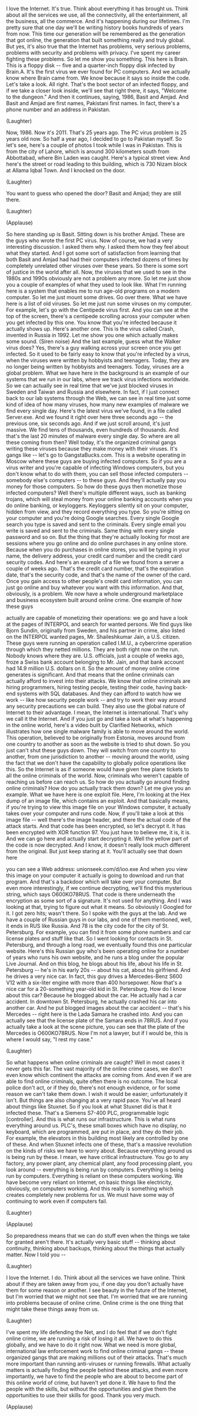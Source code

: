 
I love the Internet.
It&#39;s true.
Think about everything it has brought us.
Think about all the services we use,
all the connectivity,
all the entertainment,
all the business, all the commerce.
And it&#39;s happening during our lifetimes.
I&#39;m pretty sure that one day
we&#39;ll be writing history books
hundreds of years from now. This time
our generation will be remembered
as the generation that got online,
the generation
that built something really and truly global.
But yes, it&#39;s also true
that the Internet has problems, very serious problems,
problems with security
and problems with privacy.
I&#39;ve spent my career
fighting these problems.
So let me show you something.
This here
is Brain.
This is a floppy disk
-- five and a quarter-inch floppy disk
infected by Brain.A.
It&#39;s the first virus we ever found
for PC computers.
And we actually know
where Brain came from.
We know because it says so
inside the code.
Let&#39;s take a look.
All right.
That&#39;s the boot sector of an infected floppy,
and if we take a closer look inside,
we&#39;ll see that right there,
it says, &quot;Welcome to the dungeon.&quot;
And then it continues,
saying, 1986, Basit and Amjad.
And Basit and Amjad are first names,
Pakistani first names.
In fact, there&#39;s a phone number and an address in Pakistan.

(Laughter)

Now, 1986.
Now it&#39;s 2011.
That&#39;s 25 years ago.
The PC virus problem is 25 years old now.
So half a year ago,
I decided to go to Pakistan myself.
So let&#39;s see, here&#39;s a couple of photos I took while I was in Pakistan.
This is from the city of Lahore,
which is around 300 kilometers south
from Abbottabad, where Bin Laden was caught.
Here&#39;s a typical street view.
And here&#39;s the street or road leading to this building,
which is 730 Nizam block at Allama Iqbal Town.
And I knocked on the door.

(Laughter)

You want to guess who opened the door?
Basit and Amjad; they are still there.

(Laughter)


(Applause)

So here standing up is Basit.
Sitting down is his brother Amjad.
These are the guys who wrote the first PC virus.
Now of course, we had a very interesting discussion.
I asked them why.
I asked them how they feel about what they started.
And I got some sort of satisfaction
from learning that both Basit and Amjad
had had their computers infected dozens of times
by completely unrelated other viruses
over these years.
So there is some sort of justice
in the world after all.
Now, the viruses that we used to see
in the 1980s and 1990s
obviously are not a problem any more.
So let me just show you a couple of examples
of what they used to look like.
What I&#39;m running here
is a system that enables me
to run age-old programs on a modern computer.
So let me just mount some drives. Go over there.
What we have here is a list of old viruses.
So let me just run some viruses on my computer.
For example,
let&#39;s go with the Centipede virus first.
And you can see at the top of the screen,
there&#39;s a centipede scrolling across your computer
when you get infected by this one.
You know that you&#39;re infected
because it actually shows up.
Here&#39;s another one. This is the virus called Crash,
invented in Russia in 1992.
Let me show you one which actually makes some sound.
(Siren noise)
And the last example,
guess what the Walker virus does?
Yes, there&#39;s a guy walking across your screen
once you get infected.
So it used to be fairly easy to know
that you&#39;re infected by a virus,
when the viruses were written by hobbyists
and teenagers.
Today, they are no longer being written
by hobbyists and teenagers.
Today, viruses are a global problem.
What we have here in the background
is an example of our systems that we run in our labs,
where we track virus infections worldwide.
So we can actually see in real time
that we&#39;ve just blocked viruses in Sweden and Taiwan
and Russia and elsewhere.
In fact, if I just connect back to our lab systems
through the Web,
we can see in real time
just some kind of idea of how many viruses,
how many new examples of malware we find every single day.
Here&#39;s the latest virus we&#39;ve found,
in a file called Server.exe.
And we found it right over here three seconds ago --
the previous one, six seconds ago.
And if we just scroll around,
it&#39;s just massive.
We find tens of thousands, even hundreds of thousands.
And that&#39;s the last 20 minutes of malware
every single day.
So where are all these coming from then?
Well today, it&#39;s the organized criminal gangs
writing these viruses
because they make money with their viruses.
It&#39;s gangs like --
let&#39;s go to GangstaBucks.com.
This is a website operating in Moscow
where these guys are buying infected computers.
So if you are a virus writer
and you&#39;re capable of infecting Windows computers,
but you don&#39;t know what to do with them,
you can sell those infected computers --
somebody else&#39;s computers -- to these guys.
And they&#39;ll actually pay you money for those computers.
So how do these guys then monetize
those infected computers?
Well there&#39;s multiple different ways,
such as banking trojans, which will steal money from your online banking accounts
when you do online banking,
or keyloggers.
Keyloggers silently sit on your computer, hidden from view,
and they record everything you type.
So you&#39;re sitting on your computer and you&#39;re doing Google searches.
Every single Google search you type
is saved and sent to the criminals.
Every single email you write is saved and sent to the criminals.
Same thing with every single password and so on.
But the thing that they&#39;re actually looking for most
are sessions where you go online
and do online purchases in any online store.
Because when you do purchases in online stores,
you will be typing in your name, the delivery address,
your credit card number and the credit card security codes.
And here&#39;s an example of a file
we found from a server a couple of weeks ago.
That&#39;s the credit card number,
that&#39;s the expiration date, that&#39;s the security code,
and that&#39;s the name of the owner of the card.
Once you gain access to other people&#39;s credit card information,
you can just go online and buy whatever you want
with this information.
And that, obviously, is a problem.
We now have a whole underground marketplace
and business ecosystem
built around online crime.
One example of how these guys

actually are capable of monetizing their operations:
we go and have a look at the pages of INTERPOL
and search for wanted persons.
We find guys like Bjorn Sundin, originally from Sweden,
and his partner in crime,
also listed on the INTERPOL wanted pages,
Mr. Shaileshkumar Jain,
a U.S. citizen.
These guys were running an operation called I.M.U.,
a cybercrime operation through which they netted millions.
They are both right now on the run.
Nobody knows where they are.
U.S. officials, just a couple of weeks ago,
froze a Swiss bank account
belonging to Mr. Jain,
and that bank account had 14.9 million U.S. dollars on it.
So the amount of money online crime generates
is significant.
And that means that the online criminals
can actually afford to invest into their attacks.
We know that online criminals
are hiring programmers, hiring testing people,
testing their code,
having back-end systems with SQL databases.
And they can afford to watch how we work --
like how security people work --
and try to work their way around
any security precautions we can build.
They also use the global nature of Internet
to their advantage.
I mean, the Internet is international.
That&#39;s why we call it the Internet.
And if you just go and take a look
at what&#39;s happening in the online world,
here&#39;s a video built by Clarified Networks,
which illustrates how one single malware family is able to move around the world.
This operation, believed to be originally from Estonia,
moves around from one country to another
as soon as the website is tried to shut down.
So you just can&#39;t shut these guys down.
They will switch from one country to another,
from one jurisdiction to another --
moving around the world,
using the fact that we don&#39;t have the capability
to globally police operations like this.
So the Internet is as if
someone would have given free plane tickets
to all the online criminals of the world.
Now, criminals who weren&#39;t capable of reaching us before
can reach us.
So how do you actually go around finding online criminals?
How do you actually track them down?
Let me give you an example.
What we have here is one exploit file.
Here, I&#39;m looking at the Hex dump of an image file,
which contains an exploit.
And that basically means, if you&#39;re trying to view this image file on your Windows computer,
it actually takes over your computer and runs code.
Now, if you&#39;ll take a look at this image file --
well there&#39;s the image header,
and there the actual code of the attack starts.
And that code has been encrypted,
so let&#39;s decrypt it.
It has been encrypted with XOR function 97.
You just have to believe me,
it is, it is.
And we can go here
and actually start decrypting it.
Well the yellow part of the code is now decrypted.
And I know, it doesn&#39;t really look much different from the original.
But just keep staring at it.
You&#39;ll actually see that down here

you can see a Web address:
unionseek.com/d/ioo.exe
And when you view this image on your computer
it actually is going to download and run that program.
And that&#39;s a backdoor which will take over your computer.
But even more interestingly,
if we continue decrypting,
we&#39;ll find this mysterious string,
which says O600KO78RUS.
That code is there underneath the encryption
as some sort of a signature.
It&#39;s not used for anything.
And I was looking at that, trying to figure out what it means.
So obviously I Googled for it.
I got zero hits; wasn&#39;t there.
So I spoke with the guys at the lab.
And we have a couple of Russian guys in our labs,
and one of them mentioned,
well, it ends in RUS like Russia.
And 78 is the city code
for the city of St. Petersburg.
For example, you can find it from some phone numbers
and car license plates and stuff like that.
So I went looking for contacts in St. Petersburg,
and through a long road,
we eventually found this one particular website.
Here&#39;s this Russian guy who&#39;s been operating online for a number of years
who runs his own website,
and he runs a blog under the popular Live Journal.
And on this blog, he blogs about his life,
about his life in St. Petersburg --
he&#39;s in his early 20s --
about his cat,
about his girlfriend.
And he drives a very nice car.
In fact, this guy drives
a Mercedes-Benz S600
V12
with a six-liter engine
with more than 400 horsepower.
Now that&#39;s a nice car for a 20-something year-old kid in St. Petersburg.
How do I know about this car?
Because he blogged about the car.
He actually had a car accident.
In downtown St. Petersburg,
he actually crashed his car into another car.
And he put blogged images about the car accident --
that&#39;s his Mercedes --
right here is the Lada Samara he crashed into.
And you can actually see that the license plate of the Samara
ends in 78RUS.
And if you actually take a look at the scene picture,
you can see that the plate of the Mercedes
is O600KO78RUS.
Now I&#39;m not a lawyer,
but if I would be,
this is where I would say, &quot;I rest my case.&quot;

(Laughter)

So what happens when online criminals are caught?
Well in most cases it never gets this far.
The vast majority of the online crime cases,
we don&#39;t even know which continent the attacks are coming from.
And even if we are able to find online criminals,
quite often there is no outcome.
The local police don&#39;t act, or if they do, there&#39;s not enough evidence,
or for some reason we can&#39;t take them down.
I wish it would be easier;
unfortunately it isn&#39;t.
But things are also changing
at a very rapid pace.
You&#39;ve all heard about things like Stuxnet.
So if you look at what Stuxnet did
is that it infected these.
That&#39;s a Siemens S7-400 PLC,
programmable logic [controller].
And this is what runs our infrastructure.
This is what runs everything around us.
PLC&#39;s, these small boxes which have no display,
no keyboard,
which are programmed, are put in place, and they do their job.
For example, the elevators in this building
most likely are controlled by one of these.
And when Stuxnet infects one of these,
that&#39;s a massive revolution
on the kinds of risks we have to worry about.
Because everything around us is being run by these.
I mean, we have critical infrastructure.
You go to any factory, any power plant,
any chemical plant, any food processing plant,
you look around --
everything is being run by computers.
Everything is being run by computers.
Everything is reliant on these computers working.
We have become very reliant
on Internet,
on basic things like electricity, obviously,
on computers working.
And this really is something
which creates completely new problems for us.
We must have some way
of continuing to work
even if computers fail.

(Laughter)


(Applause)

So preparedness means that we can do stuff
even when the things we take for granted
aren&#39;t there.
It&#39;s actually very basic stuff --
thinking about continuity, thinking about backups,
thinking about the things that actually matter.
Now I told you --

(Laughter)

I love the Internet. I do.
Think about all the services we have online.
Think about if they are taken away from you,
if one day you don&#39;t actually have them
for some reason or another.
I see beauty in the future of the Internet,
but I&#39;m worried
that we might not see that.
I&#39;m worried that we are running into problems
because of online crime.
Online crime is the one thing
that might take these things away from us.

(Laughter)

I&#39;ve spent my life
defending the Net,
and I do feel that if we don&#39;t fight online crime,
we are running a risk of losing it all.
We have to do this globally,
and we have to do it right now.
What we need
is more global, international law enforcement work
to find online criminal gangs --
these organized gangs
that are making millions out of their attacks.
That&#39;s much more important
than running anti-viruses or running firewalls.
What actually matters
is actually finding the people behind these attacks,
and even more importantly,
we have to find the people
who are about to become
part of this online world of crime,
but haven&#39;t yet done it.
We have to find the people with the skills,
but without the opportunities
and give them the opportunities
to use their skills for good.
Thank you very much.

(Applause)

